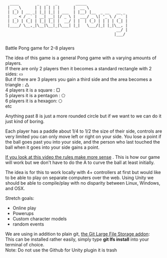 ```
  ____        _   _   _        _____                  
 |  _ \      | | | | | |      |  __ \                 
 | |_) | __ _| |_| |_| | ___  | |__) |__  _ __   __ _ 
 |  _ < / _` | __| __| |/ _ \ |  ___/ _ \| '_ \ / _` |
 | |_) | (_| | |_| |_| |  __/ | |  | (_) | | | | (_| |
 |____/ \__,_|\__|\__|_|\___| |_|   \___/|_| |_|\__, |
                                                 __/ |
                                                |___/ 
                                                
```                                                
Battle Pong game for 2-8 players 



The idea of this game is a general Pong game with a varying amounts of players.  
If there are only 2 players then it becomes a standard rectangle with 2 sides:  ▭  
But if there are 3 players you gain a third side and the area becomes a triangle : △  
4 players it is a square : ▢  
5 players it is a pentagon : ⬠  
6 players it is a hexagon: 	⬡  
etc

Anything past 8 is just a more rounded circle but if we want to we can do it just kind of boring. 

Each player has a paddle about 1/4 to 1/2 the size of their side, controls are very limited you can only move left or right on your side. You lose a point if the ball goes past you into your side, and the person who last touched the ball when it goes into your side gains a point. 

[If you look at this video the rules make more sense](https://youtu.be/9mz-WmzgZyo?t=9) . This is how our game will work but we don't have to do the A to curve the ball at least initially. 

The idea is for this to work locally with 4+ controllers at first but would like to be able to play on separate computers over the web. Using Unity we should be able to compile/play with no disparity between Linux, Windows, and OSX. 


Stretch goals: 
* Online play
* Powerups
* Custom character models
* random events 

We are using in addition to plain git, [the Git Large File Storage addon](https://git-lfs.github.com/):  
  This can be installed rather easily, simply type **git lfs install** into your terminal of choice.  
Note: Do not use the Github for Unity plugin it is trash
